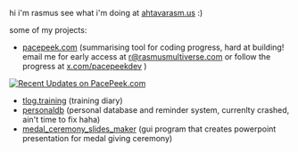 hi i'm rasmus see what i'm doing at [ahtavarasm.us](https://ahtavarasm.us) :)

some of my projects:
- [pacepeek.com](https://pacepeek.com) (summarising tool for coding progress, hard at building! email me for early access at [r@rasmusmultiverse.com](tab:mailto:r@rasmusmultiverse.com) or follow the progress at [x.com/pacepeekdev](tab:https://x.com/pacepeekdev) )

[![Recent Updates on PacePeek.com](https://pacepeek.com/widget_svg_org/149307331/648903558/2?fill_color=232626&stroke_color=0a8eb0&text_color=ffffff)](https://pacepeek.com)

- [tlog.training](https://github.com/ahtavarasmus/tlog) (training diary)
- [personaldb](https://github.com/ahtavarasmus/personaldb) (personal database and reminder system, currenlty crashed, ain't time to fix haha)
- [medal_ceremony_slides_maker](https://github.com/ahtavarasmus/medal_cerenomy_slides_maker) (gui program that creates powerpoint presentation for medal giving ceremony)

